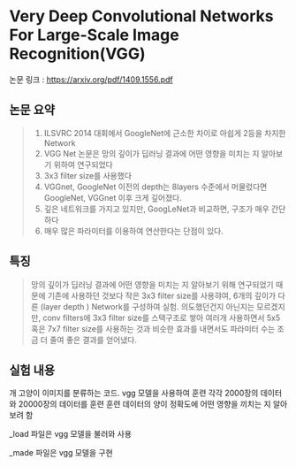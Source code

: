 # Very Deep Convolutional Networks For Large-Scale Image Recognition(VGG)

논문 링크 : https://arxiv.org/pdf/1409.1556.pdf

## 논문 요약

> 1. ILSVRC 2014 대회에서 GoogleNet에 근소한 차이로 아쉽게 2등을 차지한 Network
> 2. VGG Net 논문은 망의 깊이가 딥러닝 결과에 어떤 영향을 미치는 지 알아보기 위하여 연구되었다
> 3. 3x3 filter size를 사용했다
> 4. VGGnet, GoogleNet 이전의 depth는 8layers 수준에서 머물렀다면 GoogleNet, VGGnet 이후 크게 깊어졌다.
> 5. 깊은 네트워크를 가지고 있지만, GoogLeNet과 비교하면, 구조가 매우 간단하다
> 6. 매우 많은 파라미터를 이용하여 연산한다는 단점이 있다.

## 특징
> 망의 깊이가 딥러닝 결과에 어떤 영향을 미치는 지 알아보기 위해 연구되었기 때문에 기존에 사용하던 것보다 작은 3x3 filter size를 사용햐여, 6개의 깊이가 다른 (layer depth ) Network를 구성하여 실험. 의도했던건지 아닌지는 모르겠지만, conv filters에 3x3 filter size를 스택구조로 쌓아 여러개 사용하면서 5x5 혹은 7x7 filter size를 사용하는 것과 비슷한 효과를 내면서도 파라미터 수는 조금 더 줄여 좋은 결과를 얻어냈다.

## 실험 내용
개 고양이 이미지를 분류하는 코드. vgg 모델을 사용하여 훈련
각각 2000장의 데이터와 20000장의 데이터를 훈련
훈련 데이터의 양이 정확도에 어떤 영향을 끼치는 지 알아보려 함
    
_load 파일은 vgg 모델을 불러와 사용

_made 파일은 vgg 모델을 구현
